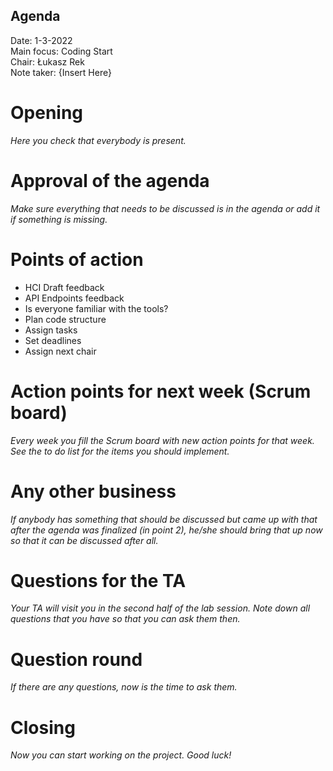 ## Agenda

Date:           1-3-2022\
Main focus:     Coding Start\
Chair:          Łukasz Rek\
Note taker:     {Insert Here}



# Opening
*Here you check that everybody is present.*

# Approval of the agenda
*Make sure everything that needs to be discussed is in the agenda or add it if something is missing.*

# Points of action
* HCI Draft feedback
* API Endpoints feedback
* Is everyone familiar with the tools?
* Plan code structure
* Assign tasks
* Set deadlines
* Assign next chair


# Action points for next week (Scrum board)
*Every week you fill the Scrum board with new action points for that week. See the to do list for the items you should implement.*

# Any other business
*If anybody has something that should be discussed but came up with that after the agenda was finalized (in point 2), he/she should bring that up now so that it can be discussed after all.*

# Questions for the TA
*Your TA will visit you in the second half of the lab session. Note down all questions that you have so that you can ask them then.*

# Question round
*If there are any questions, now is the time to ask them.*

# Closing
*Now you can start working on the project. Good luck!*
